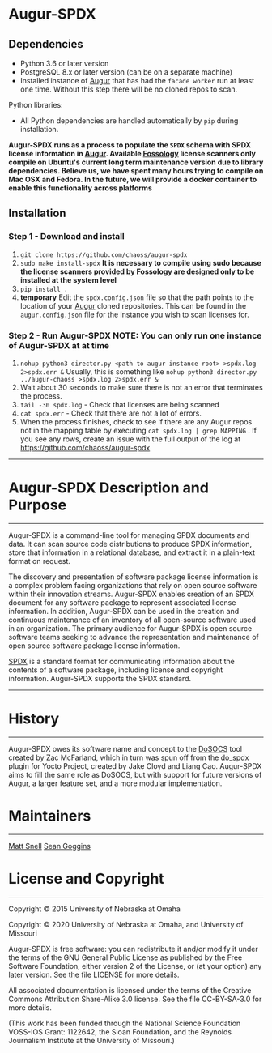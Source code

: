 # Augur-SPDX 

Dependencies
------------

- Python 3.6 or later version
- PostgreSQL 8.x or later version (can be on a separate machine)
- Installed instance of [Augur](https://github.com/chaoss/augur) that has had the `facade worker` run at least one time. Without this step there will be no cloned repos to scan. 

Python libraries:
- All Python dependencies are handled automatically by `pip` during installation.

**Augur-SPDX runs as a process to populate the `SPDX` schema with SPDX license information in [Augur](https://github.com/chaoss/augur). Available [Fossology](https://www.fossology.org/) license scanners only compile on Ubuntu's current long term maintenance version due to library dependencies. Believe us, we have spent many hours trying to compile on Mac OSX and Fedora. In the future, we will provide a docker container to enable this functionality across platforms**

Installation
------------

### Step 1 - Download and install
1. `git clone https://github.com/chaoss/augur-spdx`
2. `sudo make install-spdx` **It is necessary to compile using sudo because the license scanners provided by [Fossology](https://www.fossology.org/) are designed only to be installed at the system level**
3. `pip install .`
4. **temporary** Edit the `spdx.config.json` file so that the path points to the location of your [Augur](https://github.com/chaoss/augur) cloned repositories. This can be found in the `augur.config.json` file for the instance you wish to scan licenses for. 

### Step 2 - Run Augur-SPDX **NOTE: You can only run one instance of Augur-SPDX at at time**
1. `nohup python3 director.py <path to augur instance root> >spdx.log 2>spdx.err &` Usually, this is something like `nohup python3 director.py ../augur-chaoss >spdx.log 2>spdx.err &`
2. Wait about 30 seconds to make sure there is not an error that terminates the process. 
3. `tail -30 spdx.log` - Check that licenses are being scanned
4. `cat spdx.err` - Check that there are not a lot of errors. 
5. When the process finishes, check to see if there are any Augur repos not in the mapping table by executing `cat spdx.log | grep MAPPING` . If you see any rows, create an issue with the full output of the log at https://github.com/chaoss/augur-spdx 

-----

# Augur-SPDX Description and Purpose

-----

Augur-SPDX is a command-line tool for managing SPDX documents and data. It can
scan source code distributions to produce SPDX information, store that
information in a relational database, and extract it in a plain-text format
on request.

The discovery and presentation of software package license information is a complex
problem facing organizations that rely on open source software within their 
innovation streams. Augur-SPDX enables creation of an SPDX document for any 
software package to represent associated license information. In addition, Augur-SPDX 
can be used in the creation and continuous maintenance of an inventory of all 
open-source software used in an organization. The primary audience for Augur-SPDX is open source
software teams seeking to advance the representation and maintenance of open source 
software package license information. 

[SPDX](http://www.spdx.org) is a standard format for communicating information
about the contents of a software package, including license and copyright
information. Augur-SPDX supports the SPDX standard.

-------

# History

-------

Augur-SPDX owes its software name and concept to the
[DoSOCS](https://github.com/socs-dev-env/DoSOCS) tool created by Zac
McFarland, which in turn was spun off from the [do_spdx](https://github.com/ttgurney/yocto-spdx/blob/master/src/spdx.bbclass) plugin for Yocto
Project, created by Jake Cloyd and Liang Cao.
Augur-SPDX aims to fill the same role as DoSOCS, but with support for future versions of Augur, a
larger feature set, and a more modular implementation.


# Maintainers
-----------

[Matt Snell](https://github.com/nebrethar)
[Sean Goggins](https://github.com/sgoggins)

# License and Copyright
---------------------

Copyright © 2015 University of Nebraska at Omaha

Copyright © 2020 University of Nebraska at Omaha, and University of Missouri

Augur-SPDX is free software: you can redistribute it and/or modify it under the
terms of the GNU General Public License as published by the Free Software
Foundation, either version 2 of the License, or (at your option) any later
version. See the file LICENSE for more details.

All associated documentation is licensed under the terms of the Creative
Commons Attribution Share-Alike 3.0 license. See the file CC-BY-SA-3.0 for more
details.

(This work has been funded through the National Science Foundation VOSS-IOS Grant: 1122642, the Sloan Foundation, and the Reynolds Journalism Institute at the University of Missouri.)
